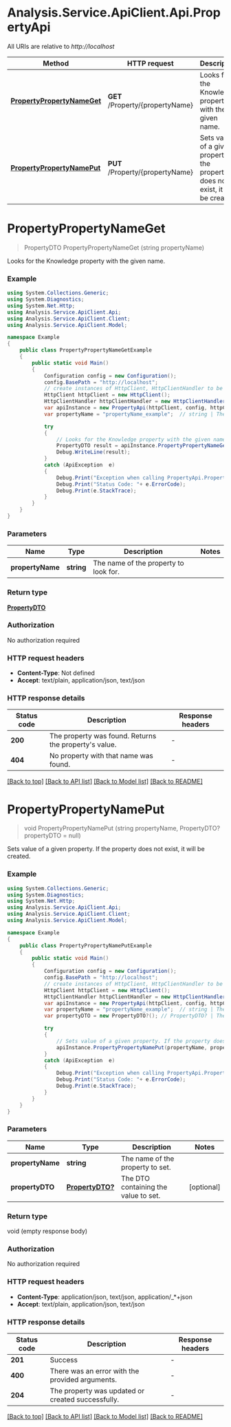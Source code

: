 # Analysis.Service.ApiClient.Api.PropertyApi

All URIs are relative to *http://localhost*

Method | HTTP request | Description
------------- | ------------- | -------------
[**PropertyPropertyNameGet**](PropertyApi.md#propertypropertynameget) | **GET** /Property/{propertyName} | Looks for the Knowledge property with the given name.
[**PropertyPropertyNamePut**](PropertyApi.md#propertypropertynameput) | **PUT** /Property/{propertyName} | Sets value of a given property. If the property does not exist, it will be created.


<a name="propertypropertynameget"></a>
# **PropertyPropertyNameGet**
> PropertyDTO PropertyPropertyNameGet (string propertyName)

Looks for the Knowledge property with the given name.

### Example
```csharp
using System.Collections.Generic;
using System.Diagnostics;
using System.Net.Http;
using Analysis.Service.ApiClient.Api;
using Analysis.Service.ApiClient.Client;
using Analysis.Service.ApiClient.Model;

namespace Example
{
    public class PropertyPropertyNameGetExample
    {
        public static void Main()
        {
            Configuration config = new Configuration();
            config.BasePath = "http://localhost";
            // create instances of HttpClient, HttpClientHandler to be reused later with different Api classes
            HttpClient httpClient = new HttpClient();
            HttpClientHandler httpClientHandler = new HttpClientHandler();
            var apiInstance = new PropertyApi(httpClient, config, httpClientHandler);
            var propertyName = "propertyName_example";  // string | The name of the property to look for.

            try
            {
                // Looks for the Knowledge property with the given name.
                PropertyDTO result = apiInstance.PropertyPropertyNameGet(propertyName);
                Debug.WriteLine(result);
            }
            catch (ApiException  e)
            {
                Debug.Print("Exception when calling PropertyApi.PropertyPropertyNameGet: " + e.Message );
                Debug.Print("Status Code: "+ e.ErrorCode);
                Debug.Print(e.StackTrace);
            }
        }
    }
}
```

### Parameters

Name | Type | Description  | Notes
------------- | ------------- | ------------- | -------------
 **propertyName** | **string**| The name of the property to look for. | 

### Return type

[**PropertyDTO**](PropertyDTO.md)

### Authorization

No authorization required

### HTTP request headers

 - **Content-Type**: Not defined
 - **Accept**: text/plain, application/json, text/json


### HTTP response details
| Status code | Description | Response headers |
|-------------|-------------|------------------|
| **200** | The property was found. Returns the property&#39;s value. |  -  |
| **404** | No property with that name was found. |  -  |

[[Back to top]](#) [[Back to API list]](../README.md#documentation-for-api-endpoints) [[Back to Model list]](../README.md#documentation-for-models) [[Back to README]](../README.md)

<a name="propertypropertynameput"></a>
# **PropertyPropertyNamePut**
> void PropertyPropertyNamePut (string propertyName, PropertyDTO? propertyDTO = null)

Sets value of a given property. If the property does not exist, it will be created.

### Example
```csharp
using System.Collections.Generic;
using System.Diagnostics;
using System.Net.Http;
using Analysis.Service.ApiClient.Api;
using Analysis.Service.ApiClient.Client;
using Analysis.Service.ApiClient.Model;

namespace Example
{
    public class PropertyPropertyNamePutExample
    {
        public static void Main()
        {
            Configuration config = new Configuration();
            config.BasePath = "http://localhost";
            // create instances of HttpClient, HttpClientHandler to be reused later with different Api classes
            HttpClient httpClient = new HttpClient();
            HttpClientHandler httpClientHandler = new HttpClientHandler();
            var apiInstance = new PropertyApi(httpClient, config, httpClientHandler);
            var propertyName = "propertyName_example";  // string | The name of the property to set.
            var propertyDTO = new PropertyDTO?(); // PropertyDTO? | The DTO containing the value to set. (optional) 

            try
            {
                // Sets value of a given property. If the property does not exist, it will be created.
                apiInstance.PropertyPropertyNamePut(propertyName, propertyDTO);
            }
            catch (ApiException  e)
            {
                Debug.Print("Exception when calling PropertyApi.PropertyPropertyNamePut: " + e.Message );
                Debug.Print("Status Code: "+ e.ErrorCode);
                Debug.Print(e.StackTrace);
            }
        }
    }
}
```

### Parameters

Name | Type | Description  | Notes
------------- | ------------- | ------------- | -------------
 **propertyName** | **string**| The name of the property to set. | 
 **propertyDTO** | [**PropertyDTO?**](PropertyDTO?.md)| The DTO containing the value to set. | [optional] 

### Return type

void (empty response body)

### Authorization

No authorization required

### HTTP request headers

 - **Content-Type**: application/json, text/json, application/_*+json
 - **Accept**: text/plain, application/json, text/json


### HTTP response details
| Status code | Description | Response headers |
|-------------|-------------|------------------|
| **201** | Success |  -  |
| **400** | There was an error with the provided arguments. |  -  |
| **204** | The property was updated or created successfully. |  -  |

[[Back to top]](#) [[Back to API list]](../README.md#documentation-for-api-endpoints) [[Back to Model list]](../README.md#documentation-for-models) [[Back to README]](../README.md)

